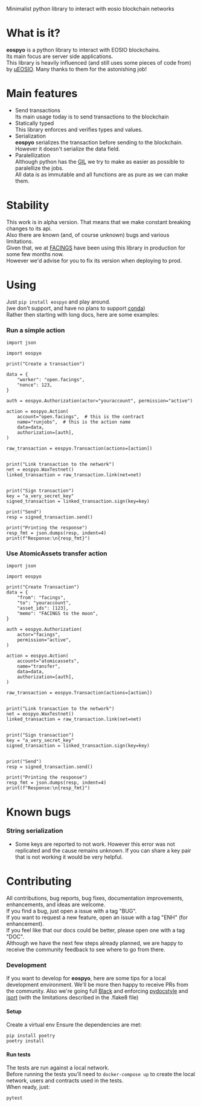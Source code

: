 Minimalist python library to interact with eosio blockchain networks


# What is it?
**eospyo** is a python library to interact with EOSIO blockchains.  
Its main focus are server side applications.  
This library is heavily influenced (and still uses some pieces of code from) by [µEOSIO](https://github.com/EOSArgentina/ueosio). Many thanks to them for the astonishing job!  


# Main features
- Send transactions  
Its main usage today is to send transactions to the blockchain
- Statically typed  
This library enforces and verifies types and values.
- Serialization  
**eospyo** serializes the transaction before sending to the blockchain.  
However it doesn't serialize the data field.  
- Paralellization  
Although python has the [GIL](https://realpython.com/python-gil/) we try to make as easier as possible to paralellize the jobs.  
All data is as immutable and all functions are as pure as we can make them.  


# Stability
This work is in alpha version. That means that we make constant breaking changes to its api.  
Also there are known (and, of course unknown) bugs and various limitations.  
Given that, we at [FACINGS](https://facings.io/) have been using this library in production for some few months now.  
However we'd advise for you to fix its version when deploying to prod.  


# Using
Just `pip install eospyo` and play around.  
(we don't support, and have no plans to support [conda](https://docs.conda.io/en/latest/))  
Rather then starting with long docs, here are some examples:  

### Run a simple action
```
import json

import eospyo

print("Create a transaction")

data = {
    "worker": "open.facings",
    "nonce": 123,
}

auth = eospyo.Authorization(actor="youraccount", permission="active")

action = eospyo.Action(
    account="open.facings",  # this is the contract
    name="runjobs",  # this is the action name
    data=data,
    authorization=[auth],
)

raw_transaction = eospyo.Transaction(actions=[action])


print("Link transaction to the network")
net = eospyo.WaxTestnet()
linked_transaction = raw_transaction.link(net=net)


print("Sign transaction")
key = "a_very_secret_key"
signed_transaction = linked_transaction.sign(key=key)

print("Send")
resp = signed_transaction.send()

print("Printing the response")
resp_fmt = json.dumps(resp, indent=4)
print(f"Response:\n{resp_fmt}")
```


### Use AtomicAssets transfer action
```
import json

import eospyo

print("Create Transaction")
data = {
    "from": "facings",
    "to": "youraccount",
    "asset_ids": [123],
    "memo": "FACINGS to the moon",
}

auth = eospyo.Authorization(
    actor="facings",
    permission="active",
)

action = eospyo.Action(
    account="atomicassets",
    name="transfer",
    data=data,
    authorization=[auth],
)

raw_transaction = eospyo.Transaction(actions=[action])


print("Link transaction to the network")
net = eospyo.WaxTestnet()
linked_transaction = raw_transaction.link(net=net)


print("Sign transaction")
key = "a_very_secret_key"
signed_transaction = linked_transaction.sign(key=key)


print("Send")
resp = signed_transaction.send()

print("Printing the response")
resp_fmt = json.dumps(resp, indent=4)
print(f"Response:\n{resp_fmt}")
```


# Known bugs
### String serialization
- Some keys are reported to not work. However this error was not replicated and the cause remains unknown. If you can share a key pair that is not working it would be very helpful.


# Contributing
All contributions, bug reports, bug fixes, documentation improvements, enhancements, and ideas are welcome.  
If you find a bug, just open a issue with a tag "BUG".  
If you want to request a new feature, open an issue with a tag "ENH" (for enhancement).  
If you feel like that our docs could be better, please open one with a tag "DOC".  
Although we have the next few steps already planned, we are happy to receive the community feedback to see where to go from there.  


### Development
If you want to develop for **eospyo**, here are some tips for a local development environment.
We'll be more then happy to receive PRs from the community.
Also we're going full [Black](https://black.readthedocs.io/en/stable/) and enforcing [pydocstyle](http://www.pydocstyle.org/en/stable/) and [isort](https://pypi.org/project/isort/) (with the limitations described in the .flake8 file)

#### Setup
Create a virtual env
Ensure the dependencies are met:
```
pip install poetry
poetry install
```

#### Run tests
The tests are run against a local network.  
Before running the tests you'll need to `docker-compose up` to create the local network, users and contracts used in the tests.  
When ready, just:
```
pytest
```



